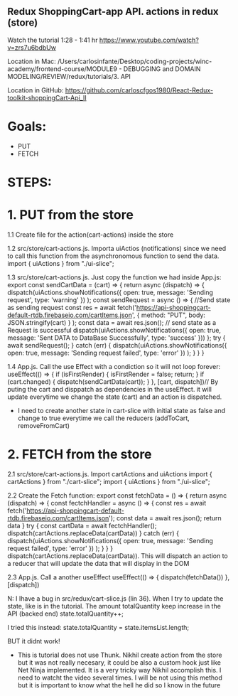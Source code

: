 ## Redux ShoppingCart-app API. actions in redux (store)

Watch the tutorial 1:28 - 1:41 hr
https://www.youtube.com/watch?v=zrs7u6bdbUw

Location in Mac:
/Users/carlosinfante/Desktop/coding-projects/winc-academy/frontend-course/MODULE9 - DEBUGGING and DOMAIN MODELING/REVIEW/redux/tutorials/3. API

Location in GitHub:
https://github.com/carloscfgos1980/React-Redux-toolkit-shoppingCart-Api_II

# Goals:
- PUT
- FETCH

# STEPS:
# 1. PUT from the store
1.1 Create file for the action(cart-actions) inside the store

1.2 src/store/cart-actions.js. Importa uiActios (notifications) since we need to call this function from the asynchronomous function to send the data.
import { uiActions } from "./ui-slice";

1.3 src/store/cart-actions.js. Just copy the function we had inside App.js:
export const sendCartData = (cart) => {
    return async (dispatch) => {
        dispatch(uiActions.showNotifications({
            open: true,
            message: 'Sending request',
            type: 'warning'
        })
        );
        const sendRequest = async () => {
            //Send state as sending request
            const res = await fetch('https://api-shoppingcart-default-rtdb.firebaseio.com/cartItems.json', {
                method: "PUT",
                body: JSON.stringify(cart)
            }
            );
            const data = await res.json();
            // send state as a Request is successful
            dispatch(uiActions.showNotifications({
                open: true,
                message: 'Sent DATA to DataBase Successfully',
                type: 'success'
            }))
        };
        try {
            await sendRequest();
        } catch (err) {
            dispatch(uiActions.showNotifications({
                open: true,
                message: 'Sending request failed',
                type: 'error'
            })
            );
        }
    }
}

1.4 App.js. Call the use Effect with a condiction so it will not loop forever:
 useEffect(() => {
    if (isFirstRender) {
      isFirstRender = false;
      return;
    }
    if (cart.changed) {
      dispatch(sendCartData(cart));
    }
  }, [cart, dispatch])// By puting the cart  and disppatch as dependencies in the useEffect. it will update everytime we change the state (cart) and an action is dispatched.
  * I need to create another state in cart-slice with initial state as false and change to true everytime we call the reducers (addToCart, removeFromCart)

# 2. FETCH from the store
2.1 src/store/cart-actions.js. Import cartActions and uiActions
import { cartActions } from "./cart-slice";
import { uiActions } from "./ui-slice";

2.2 Create the Fetch function:
export const fetchData = () => {
    return async (dispatch) => {
        const fectchHandler = async () => {
            const res = await fetch('https://api-shoppingcart-default-rtdb.firebaseio.com/cartItems.json');
            const data = await res.json();
            return data
        }
        try {
            const cartData = await fectchHandler();
            dispatch(cartActions.replaceData(cartData))
        } catch (err) {
            dispatch(uiActions.showNotifications({
                open: true,
                message: 'Sending request failed',
                type: 'error'
            })
            );
        }
    }
}
dispatch(cartActions.replaceData(cartData)). This will dispatch an action to a reducer that will update the data that will display in the DOM

2.3 App.js. Call a another useEffect
  useEffect(() => {
    dispatch(fetchData())
  }, [dispatch])

N: I Ihave a bug in src/redux/cart-slice.js (lin 36). When I try to update the state, like is in the tutorial. The amount totalQuantity keep increase in the API (backed end)
state.totalQuantity++;

I tried this instead:
state.totalQuantity = state.itemsList.length;

BUT it didnt work!

* This is tutorial does not use Thunk. Nikhil create action from the store but it was not really necesary, it could be also a custom hook just like Net Ninja implemented. It is a very tricky way Nikhil accomplish this. I need to watcht the video several times. I will be not using this method but it is important to know what the hell he did so I know in the future
